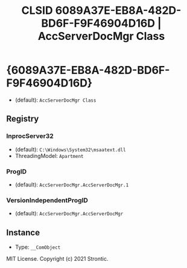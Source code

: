﻿---
title: "CLSID 6089A37E-EB8A-482D-BD6F-F9F46904D16D | AccServerDocMgr Class"
excerpt: What is COM-Object CLSID 6089A37E-EB8A-482D-BD6F-F9F46904D16D?
---

# {6089A37E-EB8A-482D-BD6F-F9F46904D16D}

* (default): `AccServerDocMgr Class`

## Registry


### InprocServer32

* (default): `C:\Windows\System32\msaatext.dll`
* ThreadingModel: `Apartment`

### ProgID

* (default): `AccServerDocMgr.AccServerDocMgr.1`

### VersionIndependentProgID

* (default): `AccServerDocMgr.AccServerDocMgr`

## Instance

* Type: `__ComObject`

MIT License. Copyright (c) 2021 Strontic.


